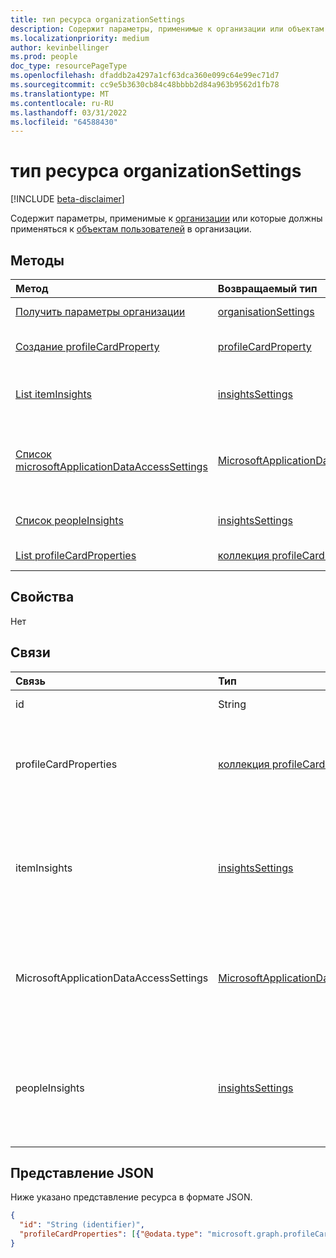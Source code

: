 ```yaml
---
title: тип ресурса organizationSettings
description: Содержит параметры, применимые к организации или объектам пользователя в ней.
ms.localizationpriority: medium
author: kevinbellinger
ms.prod: people
doc_type: resourcePageType
ms.openlocfilehash: dfaddb2a4297a1cf63dca360e099c64e99ec71d7
ms.sourcegitcommit: cc9e5b3630cb84c48bbbb2d84a963b9562d1fb78
ms.translationtype: MT
ms.contentlocale: ru-RU
ms.lasthandoff: 03/31/2022
ms.locfileid: "64588430"
---
```

# <a name="organizationsettings-resource-type"></a>тип ресурса organizationSettings

[!INCLUDE [beta-disclaimer](../../includes/beta-disclaimer.md)]

Содержит параметры, применимые к [организации](organization.md) или которые должны применяться к [объектам пользователей](user.md) в организации.

## <a name="methods"></a>Методы

| Метод       | Возвращаемый тип | Описание |
|:-------------|:------------|:------------|
| [Получить параметры организации](../api/organizationsettings-get.md) | [organisationSettings](organizationsettings.md) | Ознакомьтесь с объектом параметры организации. |
| [Создание profileCardProperty](../api/organizationsettings-post-profilecardproperties.md) | [profileCardProperty](profilecardproperty.md) | Создайте новый **профильCardProperty** , разместив в **коллекции объектов profileCardProperty** . |
| [List itemInsights](../api/organizationsettings-list-iteminsights.md) | [insightsSettings](insightssettings.md) | Получите свойства объекта [insightsSettings](insightssettings.md) для отображения или возвращения элементов в организации. |
| [Список microsoftApplicationDataAccessSettings](../api/organizationsettings-list-microsoftapplicationdataaccess.md) | [MicrosoftApplicationDataAccessSettings](microsoftapplicationdataaccesssettings.md) | Получите свойства объекта [MicrosoftApplicationDataAccessSettings](microsoftapplicationdataaccesssettings.md), который указывает доступ из приложений Майкрософт к Microsoft 365 пользовательских данных в организации. |
| [Список peopleInsights](../api/organizationsettings-list-peopleinsights.md) | [insightsSettings](insightssettings.md) | Получите свойства объекта [insightsSettings](insightssettings.md) для отображения или возвращения людей в организации. |
| [List profileCardProperties](../api/organizationsettings-list-profilecardproperties.md) | [коллекция profileCardProperty](profilecardproperty.md) | Получите **коллекцию объектов profileCardProperty** . |

## <a name="properties"></a>Свойства

Нет

## <a name="relationships"></a>Связи

| Связь | Тип        | Описание |
|:-------------|:------------|:------------|
|id |String| Id объекта параметров для организации. |
|profileCardProperties|[коллекция profileCardProperty](profilecardproperty.md)| Содержит коллекцию свойств, которые администратор определил как видимые на Microsoft 365 профилей. [Получить параметры организации](../api/organizationsettings-get.md) возвращает свойства, настроенные для профилей для организации.|
|itemInsights|[insightsSettings](insightssettings.md)| Содержит свойства, настроенные администратором для видимости данных microsoft Graph, между пользователем и другими элементами в Microsoft 365, например документами или сайтами. [List itemInsights](../api/organizationsettings-list-iteminsights.md) возвращает _параметры_ для отображения или возврата элементов в организации.|
|MicrosoftApplicationDataAccessSettings|[MicrosoftApplicationDataAccessSettings](../resources/microsoftapplicationdataaccesssettings.md)| Содержит свойства, настроенные администратором для указания доступа из приложений Майкрософт Microsoft 365 данных, принадлежащих пользователям в организации. [Список microsoftApplicationDataAccessSettings](../api/organizationsettings-list-microsoftapplicationdataaccess.md) возвращает параметры _,_ указывающие доступ. |
|peopleInsights|[insightsSettings](insightssettings.md)| Содержит свойства, настроенные администратором для видимости списка соответствующих пользователей и работы с пользователем в Microsoft 365[](/graph/people-example#including-a-person-as-relevant-or-working-with). [Список peopleInsights](../api/organizationsettings-list-peopleinsights.md) _возвращает параметры_ для отображения или возврата понимания людей в организации.|

## <a name="json-representation"></a>Представление JSON

Ниже указано представление ресурса в формате JSON.

<!-- {
  "blockType": "resource",
  "optionalProperties": [

  ],
  "@odata.type": "microsoft.graph.organizationSettings",
  "keyProperty": "id"
}-->

```json
{
  "id": "String (identifier)",
  "profileCardProperties": [{"@odata.type": "microsoft.graph.profileCardProperty"}]
}
```

<!-- uuid: 16cd6b66-4b1a-43a1-adaf-3a886856ed98
2019-02-04 14:57:30 UTC -->
<!-- {
  "type": "#page.annotation",
  "description": "organizationSettings resource",
  "keywords": "",
  "section": "documentation",
  "tocPath": ""
}-->


